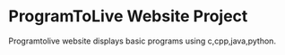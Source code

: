 # ProgramToLive Website Project
Programtolive website displays basic programs using c,cpp,java,python.  

